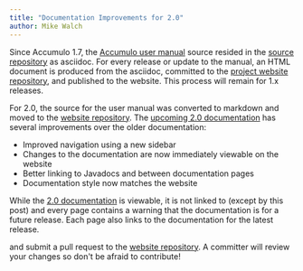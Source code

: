 ```yaml
---
title: "Documentation Improvements for 2.0"
author: Mike Walch
---
```


Since Accumulo 1.7, the [Accumulo user manual][manual] source resided in the [source repository][accumulo-repo] as asciidoc. For every release or update to the manual,
an HTML document is produced from the asciidoc, committed to the [project website repository][website-repo], and published to the website. This process will remain
for 1.x releases.

For 2.0, the source for the user manual was converted to markdown and moved to the [website repository][website-repo]. The
[upcoming 2.0 documentation][docs-2.0] has several improvements over the older documentation:

* Improved navigation using a new sidebar
* Changes to the documentation are now immediately viewable on the website
* Better linking to Javadocs and between documentation pages
* Documentation style now matches the website

While the [2.0 documentation][docs-2.0] is viewable, it is not linked to (except by this post) and every page contains a warning that the documentation
is for a future release. Each page also links to the documentation for the latest release.


and submit a pull request to the [website repository][website-repo]. A committer will review your changes so don't be afraid to contribute!

[manual]: /1.8/accumulo_user_manual.html
[accumulo-repo]: https://github.com/apache/accumulo
[website-repo]: https://github.com/apache/accumulo-website
[docs-2.0]: /docs/2.0/
